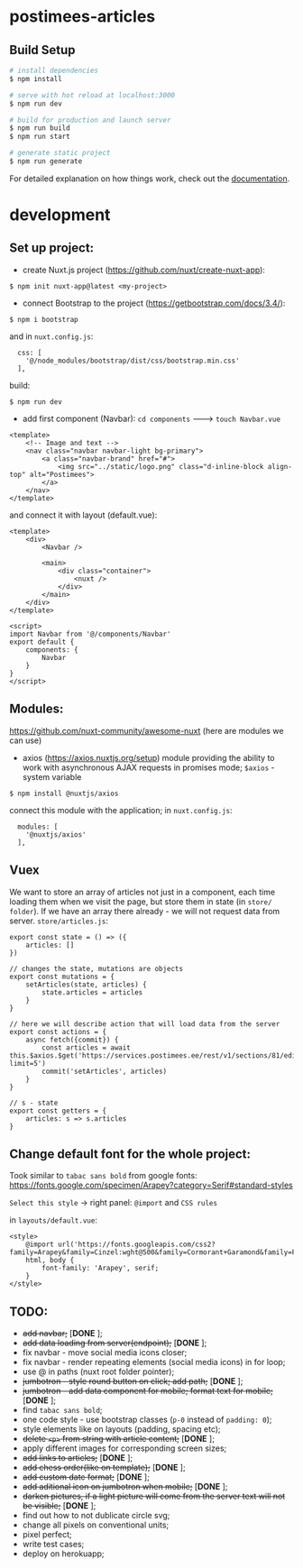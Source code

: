 # postimees-articles
## Build Setup
```bash
# install dependencies
$ npm install

# serve with hot reload at localhost:3000
$ npm run dev

# build for production and launch server
$ npm run build
$ npm run start

# generate static project
$ npm run generate
```
For detailed explanation on how things work, check out the [documentation](https://nuxtjs.org).

# development
## Set up project:
- create Nuxt.js project (https://github.com/nuxt/create-nuxt-app):
```
$ npm init nuxt-app@latest <my-project>
```

- connect Bootstrap to the project (https://getbootstrap.com/docs/3.4/):
```
$ npm i bootstrap
```
and in `nuxt.config.js`:
```
  css: [
    '@/node_modules/bootstrap/dist/css/bootstrap.min.css'
  ],
```
build:
```
$ npm run dev
```

- add first component (Navbar):
`cd components` ---> `touch Navbar.vue`
``` vue
<template>
    <!-- Image and text -->
    <nav class="navbar navbar-light bg-primary">
        <a class="navbar-brand" href="#">
            <img src="../static/logo.png" class="d-inline-block align-top" alt="Postimees">
        </a>
    </nav>
</template>
```
and connect it with layout (default.vue):
``` vue
<template>
    <div>
        <Navbar />

        <main>
            <div class="container">
                <nuxt />
            </div>
        </main>
    </div>
</template>

<script>
import Navbar from '@/components/Navbar'
export default {
    components: {
        Navbar
    }
}
</script>
```

## Modules:
https://github.com/nuxt-community/awesome-nuxt (here are modules we can use)

- axios (https://axios.nuxtjs.org/setup)
module providing the ability to work with asynchronous AJAX requests in promises mode; `$axios` - system variable

```
$ npm install @nuxtjs/axios
```
connect this module with the application; in `nuxt.config.js`:
```
  modules: [
    '@nuxtjs/axios'
  ],
```

## Vuex
We want to store an array of articles not just in a component, each time loading them when we visit the page, but store them in state (in `store/ folder`).
If we have an array there already - we will not request data from server.
`store/articles.js`:
``` vue 
export const state = () => ({
    articles: []
})

// changes the state, mutations are objects
export const mutations = {
    setArticles(state, articles) {
        state.articles = articles
    }
}

// here we will describe action that will load data from the server 
export const actions = {
    async fetch({commit}) {
        const articles = await this.$axios.$get('https://services.postimees.ee/rest/v1/sections/81/editorsChoice/articles?limit=5')
        commit('setArticles', articles)
    }
}

// s - state
export const getters = {
    articles: s => s.articles
}
```

## Change default font for the whole project:
Took similar to `tabac sans bold` from google fonts: https://fonts.google.com/specimen/Arapey?category=Serif#standard-styles

`Select this style` -> right panel: `@import` and `CSS rules`

in `layouts/default.vue`:
``` vue
<style>
    @import url('https://fonts.googleapis.com/css2?family=Arapey&family=Cinzel:wght@500&family=Cormorant+Garamond&family=Festive&family=Open+Sans:wght@300&display=swap');
    html, body {
        font-family: 'Arapey', serif;
    }
</style>
```

## TODO:
- ~~add navbar;~~ [**DONE** ];
- ~~add data loading from server(endpoint);~~ [**DONE** ];
- fix navbar - move social media icons closer;
- fix navbar - render repeating elements (social media icons) in for loop;
- use @ in paths (nuxt root folder pointer);
- ~~jumbotron - style round button on click; add path;~~ [**DONE** ];
- ~~jumbotron - add data component for mobile; format text for mobile;~~ [**DONE** ];
- find `tabac sans bold`;
- one code style - use bootstrap classes (`p-0` instead of `padding: 0`);
- style elements like on layouts (padding, spacing etc);
- ~~delete `<p>` from string with article content;~~ [**DONE** ];
- apply different images for corresponding screen sizes;
- ~~add links to articles;~~ [**DONE** ];
- ~~add chess order(like on template);~~ [**DONE** ];
- ~~add custom date format;~~ [**DONE** ];
- ~~add aditional icon on jumbotron when mobile;~~ [**DONE** ];
- ~~darken pictures, if a light picture will come from the server text will not be visible;~~ [**DONE** ];
- find out how to not dublicate circle svg;
- change all pixels on conventional units;
- pixel perfect;
- write test cases;
- deploy on herokuapp;
